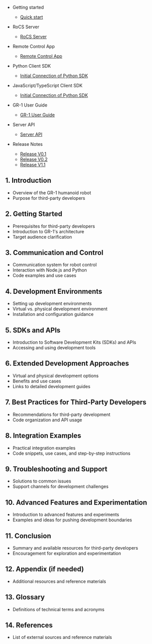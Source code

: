 - Getting started

  - [Quick start](quickstart.md)
- RoCS Server

  - [RoCS Server](rocsserver.md)
- Remote Control App

  - [Remote Control App](rocsappoperation.md)
- Python Client SDK

  - [Initial Connection of Python SDK](rocsclientsdk-python.md)
- JavaScript/TypeScript Client SDK

  - [Initial Connection of Python SDK](rocsclientsdk-python.md)
- GR-1 User Guide

  - [GR-1 User Guide](gr-1userguide.md)
- Server API

  - [Server API](rocsserverapi.md)
- Release Notes

  - [Release V0.1](v0.1.md)
  - [Release V0.2](v0.2.md)
  - [Release V1.1](v1.1.md)


## 1. Introduction

- Overview of the GR-1 humanoid robot
- Purpose for third-party developers

## 2. Getting Started

- Prerequisites for third-party developers
- Introduction to GR-1's architecture
- Target audience clarification

## 3. Communication and Control

- Communication system for robot control
- Interaction with Node.js and Python
- Code examples and use cases

## 4. Development Environments

- Setting up development environments
- Virtual vs. physical development environment
- Installation and configuration guidance

## 5. SDKs and APIs

- Introduction to Software Development Kits (SDKs) and APIs
- Accessing and using development tools

## 6. Extended Development Approaches

- Virtual and physical development options
- Benefits and use cases
- Links to detailed development guides

## 7. Best Practices for Third-Party Developers

- Recommendations for third-party development
- Code organization and API usage

## 8. Integration Examples

- Practical integration examples
- Code snippets, use cases, and step-by-step instructions

## 9. Troubleshooting and Support

- Solutions to common issues
- Support channels for development challenges

## 10. Advanced Features and Experimentation

- Introduction to advanced features and experiments
- Examples and ideas for pushing development boundaries

## 11. Conclusion

- Summary and available resources for third-party developers
- Encouragement for exploration and experimentation

## 12. Appendix (if needed)

- Additional resources and reference materials

## 13. Glossary

- Definitions of technical terms and acronyms

## 14. References

- List of external sources and reference materials
